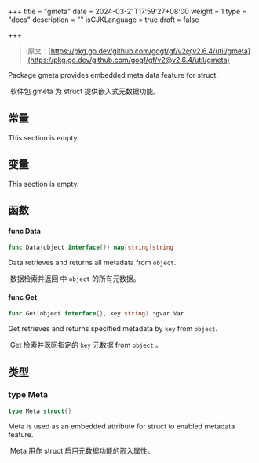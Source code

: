 +++
title = "gmeta"
date = 2024-03-21T17:59:27+08:00
weight = 1
type = "docs"
description = ""
isCJKLanguage = true
draft = false

+++

> 原文：[https://pkg.go.dev/github.com/gogf/gf/v2@v2.6.4/util/gmeta](https://pkg.go.dev/github.com/gogf/gf/v2@v2.6.4/util/gmeta)

Package gmeta provides embedded meta data feature for struct.

​	软件包 gmeta 为 struct 提供嵌入式元数据功能。

## 常量

This section is empty.

## 变量

This section is empty.

## 函数

#### func Data

```go
func Data(object interface{}) map[string]string
```

Data retrieves and returns all metadata from `object`.

​	数据检索并返回 中 `object` 的所有元数据。

#### func Get

```go
func Get(object interface{}, key string) *gvar.Var
```

Get retrieves and returns specified metadata by `key` from `object`.

​	Get 检索并返回指定的 `key` 元数据 from `object` 。

## 类型

### type Meta

```go
type Meta struct{}
```

Meta is used as an embedded attribute for struct to enabled metadata feature.

​	Meta 用作 struct 启用元数据功能的嵌入属性。
